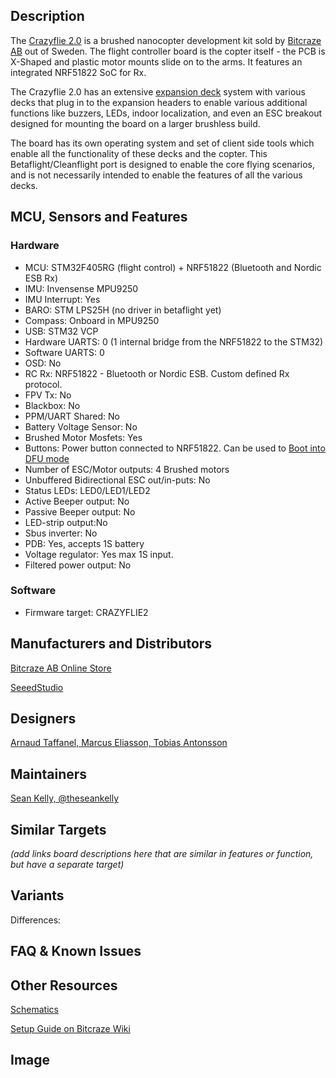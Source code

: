 ## Description

The [Crazyflie 2.0](https://www.bitcraze.io/crazyflie-2/) is a brushed nanocopter development kit sold by [Bitcraze AB](https://www.bitcraze.io/) out of Sweden. The flight controller board is the copter itself - the PCB is X-Shaped and plastic motor mounts slide on to the arms. It features an integrated NRF51822 SoC for Rx.

The Crazyflie 2.0 has an extensive [expansion deck](https://wiki.bitcraze.io/projects:crazyflie2:expansionboards:index) system with various decks that plug in to the expansion headers to enable various additional functions like buzzers, LEDs, indoor localization, and even an ESC breakout designed for mounting the board on a larger brushless build.

The board has its own operating system and set of client side tools which enable all the functionality of these decks and the copter. This Betaflight/Cleanflight port is designed to enable the core flying scenarios, and is not necessarily intended to enable the features of all the various decks.

## MCU, Sensors and Features

### Hardware
  - MCU: STM32F405RG (flight control) + NRF51822 (Bluetooth and Nordic ESB Rx)
  - IMU: Invensense MPU9250
  - IMU Interrupt: Yes
  - BARO: STM LPS25H (no driver in betaflight yet)
  - Compass: Onboard in MPU9250
  - USB: STM32 VCP
  - Hardware UARTS: 0 (1 internal bridge from the NRF51822 to the STM32)
  - Software UARTS: 0
  - OSD: No
  - RC Rx: NRF51822 - Bluetooth or Nordic ESB. Custom defined Rx protocol.
  - FPV Tx: No
  - Blackbox: No
  - PPM/UART Shared: No
  - Battery Voltage Sensor: No
  - Brushed Motor Mosfets: Yes
  - Buttons: Power button connected to NRF51822. Can be used to [Boot into DFU mode](https://wiki.bitcraze.io/projects:crazyflie2:development:dfu)
  - Number of ESC/Motor outputs: 4 Brushed motors
  - Unbuffered Bidirectional ESC out/in-puts: No
  - Status LEDs: LED0/LED1/LED2
  - Active Beeper output: No
  - Passive Beeper output: No
  - LED-strip output:No
  - Sbus inverter: No
  - PDB: Yes, accepts 1S battery
  - Voltage regulator: Yes max 1S input.
  - Filtered power output: No

### Software
  - Firmware target: CRAZYFLIE2

## Manufacturers and Distributors

[Bitcraze AB Online Store](https://store.bitcraze.io/)

[SeeedStudio](https://www.seeedstudio.com/Crazyflie-2.0-p-2103.html)

## Designers

[Arnaud Taffanel, Marcus Eliasson, Tobias Antonsson](https://www.bitcraze.io/team/)

## Maintainers
[Sean Kelly, @theseankelly](https://github.com/theseankelly)

## Similar Targets

_(add links board descriptions here that are similar in features or function, but have a separate target)_

## Variants

Differences:

## FAQ & Known Issues

## Other Resources
[Schematics](https://wiki.bitcraze.io/_media/projects:crazyflie2:hardware:crazyflie_2.0_rev.c_schematics.pdf)

[Setup Guide on Bitcraze Wiki](https://wiki.bitcraze.io/projects:crazyflie2:development:dfu)

## Image

